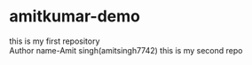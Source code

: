 # amitkumar-demo
this is my first repository
<br>
Author name-Amit singh(amitsingh7742)
this is my second repo
